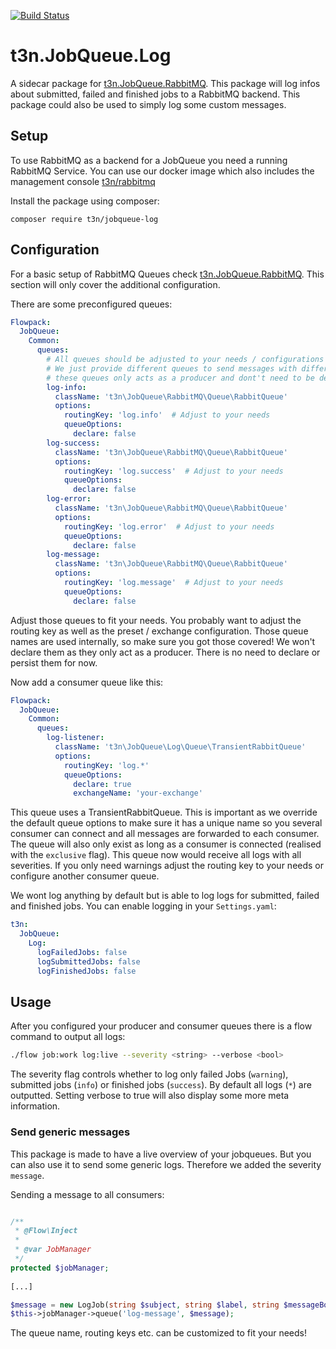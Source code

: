 [![Build Status](https://travis-ci.com/t3n/JobQueue.Log.svg?branch=master)](https://travis-ci.com/t3n/JobQueue.Log)

# t3n.JobQueue.Log
A sidecar package for [t3n.JobQueue.RabbitMQ](https://github.com/t3n/JobQueue.RabbitMQ). This package will log infos
about submitted, failed and finished jobs to a RabbitMQ backend. This package could also be used to simply log some
custom messages.

## Setup
To use RabbitMQ as a backend for a JobQueue you need a running RabbitMQ Service. You can use our docker image which also
includes the management console [t3n/rabbitmq](https://quay.io/repository/t3n/rabbitmq)

Install the package using composer:

```
composer require t3n/jobqueue-log
```

## Configuration
For a basic setup of RabbitMQ Queues check [t3n.JobQueue.RabbitMQ](https://github.com/t3n/JobQueue.RabbitMQ). This
section will only cover the additional configuration.

There are some preconfigured queues:

```yaml
Flowpack:
  JobQueue:
    Common:
      queues:
        # All queues should be adjusted to your needs / configurations to fit your exchange config
        # We just provide different queues to send messages with different routing keys to an exchange
        # these queues only acts as a producer and dont't need to be declared
        log-info:
          className: 't3n\JobQueue\RabbitMQ\Queue\RabbitQueue'
          options:
            routingKey: 'log.info'  # Adjust to your needs
            queueOptions:
              declare: false
        log-success:
          className: 't3n\JobQueue\RabbitMQ\Queue\RabbitQueue'
          options:
            routingKey: 'log.success'  # Adjust to your needs
            queueOptions:
              declare: false
        log-error:
          className: 't3n\JobQueue\RabbitMQ\Queue\RabbitQueue'
          options:
            routingKey: 'log.error'  # Adjust to your needs
            queueOptions:
              declare: false
        log-message:
          className: 't3n\JobQueue\RabbitMQ\Queue\RabbitQueue'
          options:
            routingKey: 'log.message'  # Adjust to your needs
            queueOptions:
              declare: false
```
Adjust those queues to fit your needs. You probably want to adjust the routing key as well
as the preset / exchange configuration. Those queue names are used internally, so make sure
you got those covered! We won't declare them as they only act as a producer. There is no need
to declare or persist them for now.

Now add a consumer queue like this:
```yaml
Flowpack:
  JobQueue:
    Common:
      queues:
        log-listener:
          className: 't3n\JobQueue\Log\Queue\TransientRabbitQueue'
          options:
            routingKey: 'log.*'
            queueOptions:
              declare: true
              exchangeName: 'your-exchange'
```

This queue uses a TransientRabbitQueue. This is important as we override the default queue options
to make sure it has a unique name so you several consumer can connect and all messages
are forwarded to each consumer. The queue will also only exist as long as a consumer is 
connected (realised with the `exclusive` flag).
This queue now would receive all logs with all severities. If you only need warnings adjust
the routing key to your needs or configure another consumer queue.

We wont log anything by default but is able to log logs for submitted, failed and finished jobs.
You can enable logging in your `Settings.yaml`:

```yaml
t3n:
  JobQueue:
    Log:
      logFailedJobs: false
      logSubmittedJobs: false
      logFinishedJobs: false

```

## Usage

After you configured your producer and consumer queues there is a flow command to output
all logs:
```bash
./flow job:work log:live --severity <string> --verbose <bool> 
```

The severity flag controls whether to log only failed Jobs (`warning`), submitted jobs (`info`)
or finished jobs (`success`). By default all logs (`*`) are outputted.
Setting verbose to true will also display some more meta information.


### Send generic messages
This package is made to have a live overview of your jobqueues. But you can also use it
to send some generic logs. Therefore we added the severity `message`. 

Sending a message to all consumers:
```php

/**
 * @Flow\Inject
 *
 * @var JobManager
 */
protected $jobManager;
    
[...]

$message = new LogJob(string $subject, string $label, string $messageBody, array $additionalData, string $severity);
$this->jobManager->queue('log-message', $message);
```
The queue name, routing keys etc. can be customized to fit your needs!



